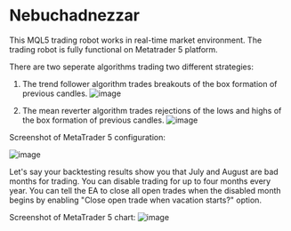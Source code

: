 # Nebuchadnezzar

This MQL5 trading robot works in real-time market environment. The trading robot is fully functional on Metatrader 5 platform.


There are two seperate algorithms trading two different strategies:

1. The trend follower algorithm trades breakouts of the box formation of previous candles.
![image](https://github.com/user-attachments/assets/86cff7cb-cae7-4d22-be2f-b0020ac4efdd)
 
2. The mean reverter algorithm trades rejections of the lows and highs of the box formation of previous candles.
![image](https://github.com/user-attachments/assets/647c31bd-2da5-442b-a001-2340f6fa80b1)

Screenshot of MetaTrader 5 configuration:

![image](https://github.com/user-attachments/assets/8ada5d69-69bf-4a58-83d7-00eb8bc6a7e8)

Let's say your backtesting results show you that July and August are bad months for trading. You can disable trading for up to four months every year. You can tell the EA to close all open trades when the disabled month begins by enabling "Close open trade when vacation starts?" option. 

Screenshot of MetaTrader 5 chart:
![image](https://github.com/user-attachments/assets/a2f6e559-05bb-4c41-a817-6171041f4a8c)


